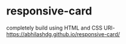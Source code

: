 # responsive-card
completely build using HTML and CSS
URl-https://abhilashdg.github.io/responsive-card/

